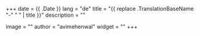 +++
date        = {{ .Date }}
lang        = "de"
title       = "{{ replace .TranslationBaseName "-" " " | title }}"
description = ""

image       = ""
author      = "avimehenwal"
widget      = ""
+++
